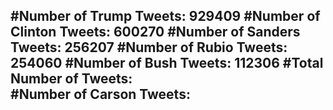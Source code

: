 #Number of Trump Tweets: 929409
#Number of Clinton Tweets: 600270
#Number of Sanders Tweets: 256207
#Number of Rubio Tweets: 254060
#Number of Bush Tweets: 112306
#Total Number of Tweets:  
#Number of Carson Tweets: 
---
